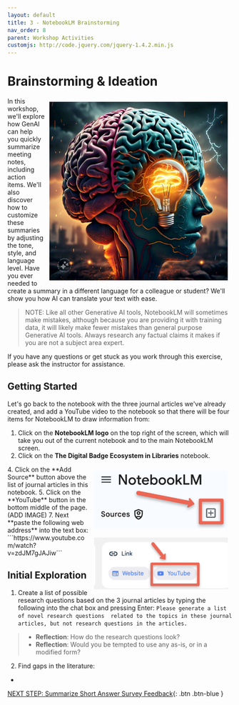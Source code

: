 ```yaml
---
layout: default
title: 3 - NotebookLM Brainstorming
nav_order: 8
parent: Workshop Activities
customjs: http://code.jquery.com/jquery-1.4.2.min.js
--- 
```

# Brainstorming & Ideation
<img src="images/nblm-brain-storm.jpeg" style="float:right;width:400px;padding:10px;" alt="Brain storm visualization">
In this workshop, we'll explore how GenAI can help you quickly summarize meeting notes, including action items. We'll also discover how to customize these summaries by adjusting the tone, style, and language level. Have you ever needed to create a summary in a different language for a colleague or student? We'll show you how AI can translate your text with ease. 

> NOTE: Like all other Generative AI tools, NotebookLM will sometimes make mistakes, although because you are providing it with training data, it will likely make fewer mistakes than general purpose Generative AI tools. Always research any factual claims it makes if you are not a subject area expert. 

If you have any questions or get stuck as you work through this exercise, please ask the instructor for assistance.

## Getting Started
Let's go back to the notebook with the three journal articles we've already created, and add a YouTube video to the notebook so that there will be four items for NotebookLM to draw information from:

1. Click on the **NotebookLM logo** on the top right of the screen, which will take you out of the current notebook and to the main NotebookLM screen.
2. Click on the **The Digital Badge Ecosystem in Libraries** notebook.
<img src="images/nblm-new-source.png" style="float:right;width:300px;padding:10px;" alt="Adding a new source document to NotebookLM">
4. Click on the **Add Source** button above the list of journal articles in this notebook.
<img src="images/nblm-new-youtube.png" style="float:right;width:300px;padding:10px;" alt="Adding a YouTube video to a NotebookLM notebook">
5. Click on the **YouTube** button in the bottom middle of the page.
(ADD IMAGE)
7. Next **paste the following web address** into the text box: ```https://www.youtube.com/watch?v=zdJM7gJAJiw```

## Initial Exploration  
1. Create a list of possible research questions based on the 3 journal articles by typing the following into the chat box and pressing Enter: ```Please generate a list of novel research questions  related to the topics in these journal articles, but not research questions in the articles.```
  > - **Reflection**: How do the research questions look?
  > - **Reflection**: Would you be tempted to use any as-is, or in a modified form?
2. Find gaps in the literature:
  - 
  
[NEXT STEP: Summarize Short Answer Survey Feedback](nblm-summarize-survey-text.html){: .btn .btn-blue }
